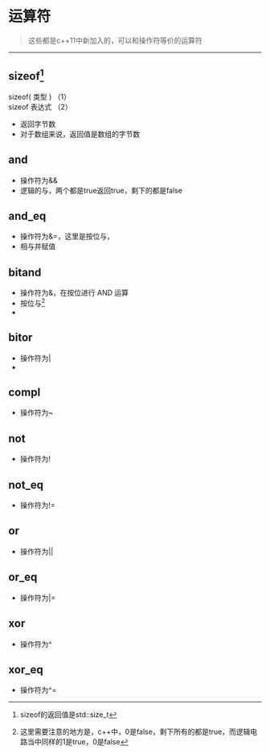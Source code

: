 # 运算符

> 这些都是c++11中新加入的，可以和操作符等价的运算符

---

## sizeof[^1]

sizeof\( 类型 \)    （1）  
sizeof 表达式    （2）

* 返回字节数
* 对于数组来说，返回值是数组的字节数

## and

* 操作符为&&
* 逻辑的与，两个都是true返回true，剩下的都是false

## and\_eq

* 操作符为&=，这里是按位与，
* 相与并赋值

## bitand

* 操作符为&，在按位进行 AND 运算
* 按位与[^2]
* 

## bitor

* 操作符为\|
* 
## compl

* 操作符为~    

## not

* 操作符为!

## not\_eq

* 操作符为!=

## or

* 操作符为\|\|

## or\_eq

* 操作符为\|=

## xor

* 操作符为^

## xor\_eq

* 操作符为^=


[^1]:sizeof的返回值是std::size_t
[^2]:这里需要注意的地方是，c++中，0是false，剩下所有的都是true，而逻辑电路当中同样的1是true，0是false

